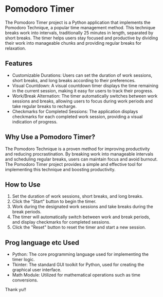 # Pomodoro Timer

The Pomodoro Timer project is a Python application that implements the Pomodoro Technique, a popular time management method. This technique breaks work into intervals, traditionally 25 minutes in length, separated by short breaks. The timer helps users stay focused and productive by dividing their work into manageable chunks and providing regular breaks for relaxation.

## Features

- Customizable Durations: Users can set the duration of work sessions, short breaks, and long breaks according to their preferences.
- Visual Countdown: A visual countdown timer displays the time remaining in the current session, making it easy for users to track their progress.
- Work/Break Alternation: The timer automatically switches between work sessions and breaks, allowing users to focus during work periods and take regular breaks to recharge.
- Checkmarks for Completed Sessions: The application displays checkmarks for each completed work session, providing a visual indication of progress.

## Why Use a Pomodoro Timer?

The Pomodoro Technique is a proven method for improving productivity and reducing procrastination. By breaking work into manageable intervals and scheduling regular breaks, users can maintain focus and avoid burnout. The Pomodoro Timer project provides a simple and effective tool for implementing this technique and boosting productivity.

## How to Use

1. Set the duration of work sessions, short breaks, and long breaks.
2. Click the "Start" button to begin the timer.
3. Work during the designated work sessions and take breaks during the break periods.
4. The timer will automatically switch between work and break periods, and display checkmarks for completed sessions.
5. Click the "Reset" button to reset the timer and start a new session.

## Prog language etc Used

- Python: The core programming language used for implementing the timer logic.
- Tkinter: The standard GUI toolkit for Python, used for creating the graphical user interface.
- Math Module: Utilized for mathematical operations such as time conversions.

Thank yu!!
